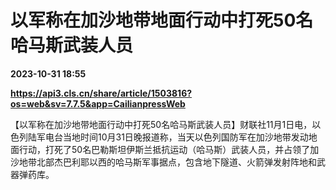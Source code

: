 # 以军称在加沙地带地面行动中打死50名哈马斯武装人员

**2023-10-31 18:55**

**https://api3.cls.cn/share/article/1503816?os=web&sv=7.7.5&app=CailianpressWeb**

【以军称在加沙地带地面行动中打死50名哈马斯武装人员】财联社11月1日电，以色列陆军电台当地时间10月31日晚报道称，当天以色列国防军在加沙地带发动地面行动，打死了50名巴勒斯坦伊斯兰抵抗运动（哈马斯）武装人员，并占领了加沙地带北部杰巴利耶以西的哈马斯军事据点，包含地下隧道、火箭弹发射阵地和武器弹药库。